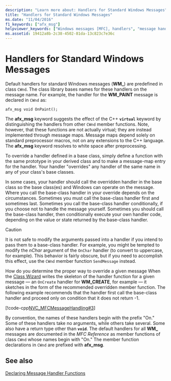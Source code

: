 ```yaml
---
description: "Learn more about: Handlers for Standard Windows Messages"
title: "Handlers for Standard Windows Messages"
ms.date: "11/04/2016"
f1_keywords: ["afx_msg"]
helpviewer_keywords: ["Windows messages [MFC], handlers", "message handling [MFC], Windows message handlers", "handler functions, standard Windows messages", "functions [MFC], handler", "messages [MFC], Windows"]
ms.assetid: 19412a8b-2c38-4502-81da-13c823c7e36c
---
```

# Handlers for Standard Windows Messages

Default handlers for standard Windows messages (**WM_**) are predefined in class `CWnd`. The class library bases names for these handlers on the message name. For example, the handler for the **WM_PAINT** message is declared in `CWnd` as:

`afx_msg void OnPaint();`

The **afx_msg** keyword suggests the effect of the C++ **`virtual`** keyword by distinguishing the handlers from other `CWnd` member functions. Note, however, that these functions are not actually virtual; they are instead implemented through message maps. Message maps depend solely on standard preprocessor macros, not on any extensions to the C++ language. The **afx_msg** keyword resolves to white space after preprocessing.

To override a handler defined in a base class, simply define a function with the same prototype in your derived class and to make a message-map entry for the handler. Your handler "overrides" any handler of the same name in any of your class's base classes.

In some cases, your handler should call the overridden handler in the base class so the base class(es) and Windows can operate on the message. Where you call the base-class handler in your override depends on the circumstances. Sometimes you must call the base-class handler first and sometimes last. Sometimes you call the base-class handler conditionally, if you choose not to handle the message yourself. Sometimes you should call the base-class handler, then conditionally execute your own handler code, depending on the value or state returned by the base-class handler.

> [!CAUTION]
> It is not safe to modify the arguments passed into a handler if you intend to pass them to a base-class handler. For example, you might be tempted to modify the *nChar* argument of the `OnChar` handler (to convert to uppercase, for example). This behavior is fairly obscure, but if you need to accomplish this effect, use the `CWnd` member function `SendMessage` instead.

How do you determine the proper way to override a given message When the [Class Wizard](reference/mfc-class-wizard.md) writes the skeleton of the handler function for a given message — an `OnCreate` handler for **WM_CREATE**, for example — it sketches in the form of the recommended overridden member function. The following example recommends that the handler first call the base-class handler and proceed only on condition that it does not return -1.

[!code-cpp[NVC_MFCMessageHandling#3](codesnippet/cpp/handlers-for-standard-windows-messages_1.cpp)]

By convention, the names of these handlers begin with the prefix "On." Some of these handlers take no arguments, while others take several. Some also have a return type other than **`void`**. The default handlers for all **WM_** messages are documented in the *MFC Reference* as member functions of class `CWnd` whose names begin with "On." The member function declarations in `CWnd` are prefixed with **afx_msg**.

## See also

[Declaring Message Handler Functions](declaring-message-handler-functions.md)
